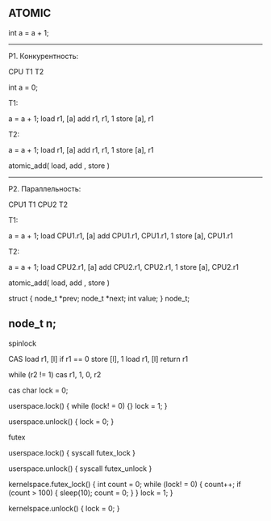ATOMIC
------

int a = a + 1;


--------------------
P1. Конкурентность:

CPU T1 T2


int a = 0;

T1:

a = a + 1;
    load r1, [a]
    add r1, r1, 1
    store [a], r1


T2:

a = a + 1;
    load r1, [a]
    add r1, r1, 1
    store [a], r1

atomic_add( load, add , store )

-----------------------------


P2. Параллельность:

CPU1 T1
CPU2 T2

T1:

a = a + 1;
    load CPU1.r1, [a]
    add CPU1.r1, CPU1.r1, 1
    store [a], CPU1.r1

T2:

a = a + 1;
    load CPU2.r1, [a]
    add CPU2.r1, CPU2.r1, 1
    store [a], CPU2.r1

atomic_add( load, add , store )

struct {
   node_t *prev;
   node_t *next;
   int value;
} node_t;


node_t n;
--------------------------------------
spinlock

CAS
    load r1, [l]
    if r1 == 0
        store [l], 1
        load r1, [l]
    return r1

   while (r2 != 1)
    cas r1, 1, 0, r2


cas char lock = 0;

userspace.lock() {
    while (lock! = 0) {}
    lock = 1;
}

userspace.unlock() {
    lock = 0;
}

futex

userspace.lock() {
    syscall futex_lock
}

userspace.unlock() {
    syscall futex_unlock
}

kernelspace.futex_lock() {
    int count = 0;
    while (lock! = 0) {
        count++;
        if (count > 100) {
            sleep(10);
            count = 0;
        }
    }
    lock = 1;
}


kernelspace.unlock() {
    lock = 0;
}







